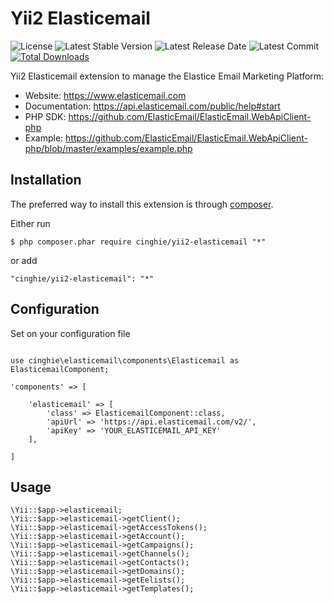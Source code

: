 # Yii2 Elasticemail

![License](https://img.shields.io/packagist/l/cinghie/yii2-elasticemail.svg)
![Latest Stable Version](https://img.shields.io/github/release/cinghie/yii2-elasticemail.svg)
![Latest Release Date](https://img.shields.io/github/release-date/cinghie/yii2-elasticemail.svg)
![Latest Commit](https://img.shields.io/github/last-commit/cinghie/yii2-elasticemail.svg)
[![Total Downloads](https://img.shields.io/packagist/dt/cinghie/yii2-elasticemail.svg)](https://packagist.org/packages/cinghie/yii2-elasticemail)


Yii2 Elasticemail extension to manage the Elastice Email Marketing Platform: 

- Website: https://www.elasticemail.com
- Documentation: https://api.elasticemail.com/public/help#start
- PHP SDK: https://github.com/ElasticEmail/ElasticEmail.WebApiClient-php
- Example: https://github.com/ElasticEmail/ElasticEmail.WebApiClient-php/blob/master/examples/example.php

Installation
------------

The preferred way to install this extension is through [composer](http://getcomposer.org/download/).

Either run

```
$ php composer.phar require cinghie/yii2-elasticemail "*"
```

or add

```
"cinghie/yii2-elasticemail": "*"
```

Configuration
-------------

Set on your configuration file

```

use cinghie\elasticemail\components\Elasticemail as ElasticemailComponent;

'components' => [ 
    
    'elasticemail' => [
        'class' => ElasticemailComponent::class,
        'apiUrl' => 'https://api.elasticemail.com/v2/',
        'apiKey' => 'YOUR_ELASTICEMAIL_API_KEY'
    ],
    
]
```

## Usage

```
\Yii::$app->elasticemail;
\Yii::$app->elasticemail->getClient();
\Yii::$app->elasticemail->getAccessTokens();
\Yii::$app->elasticemail->getAccount();
\Yii::$app->elasticemail->getCampaigns();
\Yii::$app->elasticemail->getChannels();
\Yii::$app->elasticemail->getContacts();
\Yii::$app->elasticemail->getDomains();
\Yii::$app->elasticemail->getEelists();
\Yii::$app->elasticemail->getTemplates();
```
